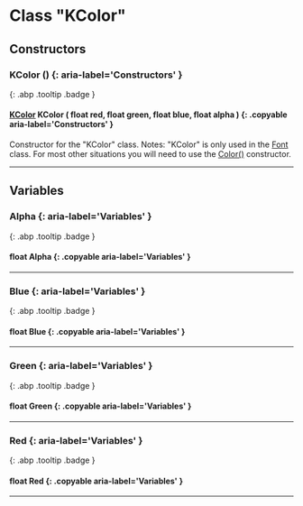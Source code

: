 # Class "KColor"
## Constructors
### KColor () {: aria-label='Constructors' }
[ ](#){: .abp .tooltip .badge }
#### [KColor](../KColor) KColor ( float red, float green, float blue, float alpha ) {: .copyable aria-label='Constructors' }

Constructor for the "KColor" class.
Notes: "KColor" is only used in the [Font](../Font) class. For most other situations you will need to use the [Color()](../Color) constructor.
___ 
## Variables
### Alpha {: aria-label='Variables' }
[ ](#){: .abp .tooltip .badge }
#### float Alpha  {: .copyable aria-label='Variables' }

___ 
### Blue {: aria-label='Variables' }
[ ](#){: .abp .tooltip .badge }
#### float Blue  {: .copyable aria-label='Variables' }

___ 
### Green {: aria-label='Variables' }
[ ](#){: .abp .tooltip .badge }
#### float Green  {: .copyable aria-label='Variables' }

___ 
### Red {: aria-label='Variables' }
[ ](#){: .abp .tooltip .badge }
#### float Red  {: .copyable aria-label='Variables' }

___ 
